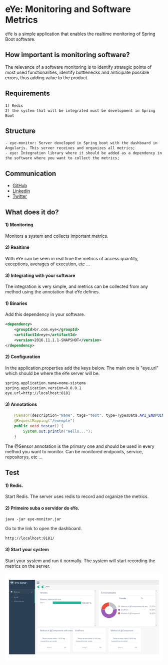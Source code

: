 # eYe: Monitoring and Software Metrics

eYe is a simple application that enables the realtime monitoring of Spring Boot software.

## How important is monitoring software?

The relevance of a software monitoring is to identify strategic points of most used functionalities, identify bottlenecks and anticipate possible errors, thus adding value to the product.

## Requirements
    1) Redis
    2) the system that will be integrated must be development in Spring Boot

## Structure
    - eye-monitor: Server developed in Spring boot with the dashboard in Angularjs. This server receives and organizes all metrics;
    - eye: Integration library where it should be added as a dependency in the software where you want to collect the metrics;

## Communication

- [GitHub](https://github.com/marcelosv/eye)
- [Linkedin](https://www.linkedin.com/in/marcelo-souza-vieira-112174a9)
- [Twitter](https://twitter.com/uaicelo)


## What does it do?

#### 1) Monitoring

Monitors a system and collects important metrics.

#### 2) Realtime

With eYe can be seen in real time the metrics of access quantity, exceptions, averages of execution, etc ...

#### 3) Integrating with your software

The integration is very simple, and metrics can be collected from any method using the annotation that eYe defines.

#### 1) Binaries

Add this dependency in your software.

```xml
<dependency>
    <groupId>br.com.eye</groupId>
    <artifactId>eye</artifactId>
    <version>2016.11.1.1-SNAPSHOT</version>
</dependency>
```

#### 2) Configuration
In the application.properties add the keys below. The main one is "eye.url" which should be where the eYe server will be.

```
spring.application.name=nome-sistema
spring.application.version=0.0.0.1
eye.url=http://localhost:8181
```

#### 3) Annotations

```java
    @Sensor(description="Name", tags="test", type=TypesData.API_ENDPOINT)
    @RequestMapping("/exemple")
    public void testar() {
        System.out.println("Hello...");
    }
```
The @Sensor annotation is the primary one and should be used in every method you want to monitor.
Can be monitored endpoints, service, repositorys, etc ...

## Test

#### 1) Redis.
Start Redis. The server uses redis to record and organize the metrics.

#### 2) Primeiro suba o servidor do eYe.
```
java -jar eye-monitor.jar
```

Go to the link to open the dashboard.
```
http://localhost:8181/
```

#### 3) Start your system

Start your system and run it normally.
The system will start recording the metrics on the server.


<img src="eye.png">